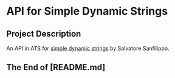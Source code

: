 # API for Simple Dynamic Strings

## Project Description

An API in ATS for
[simple dynamic strings](https://github.com/antirez/sds)
by Salvatore Sanfilippo.

## The End of [README.md]
